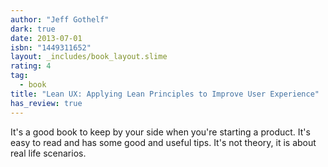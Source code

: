 ```yaml
---
author: "Jeff Gothelf"
dark: true
date: 2013-07-01
isbn: "1449311652"
layout: _includes/book_layout.slime
rating: 4
tag:
  - book
title: "Lean UX: Applying Lean Principles to Improve User Experience"
has_review: true
---
```


It's a good book to keep by your side when you're starting a product. It's easy to read and has some good and useful tips. It's not theory, it is about real life scenarios.
